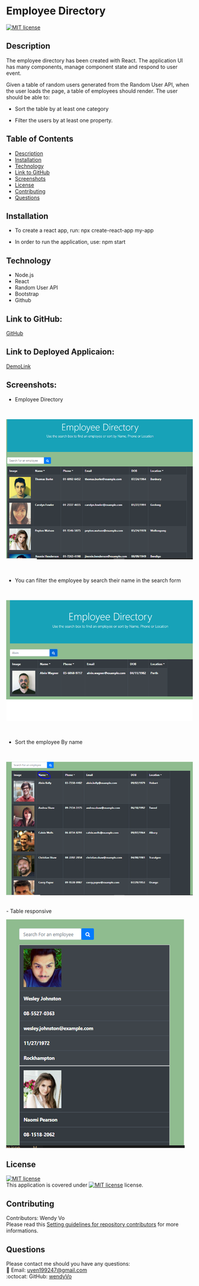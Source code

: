 # Employee Directory
  
  [![MIT license](https://img.shields.io/badge/License-MIT-blue.svg)](https://choosealicense.com/licenses/mit/)

## Description
The employee directory has been created with React. The application UI has many components, manage component state and respond to user event.

Given a table of random users generated from the Random User API, when the user loads the page, a table of employees should render.
The user should be able to:

- Sort the table by at least one category

- Filter the users by at least one property.

## Table of Contents
- [Description](#description)
- [Installation](#installation)
- [Technology](#technology)
- [Link to GitHub](#linktogithub)
- [Screenshots](#screenshots)
- [License](#license)
- [Contributing](#contributing)
- [Questions](#questions)

## Installation
- To create a react app, run:
npx create-react-app my-app

- In order to run the application, use:
npm start

## Technology 

- Node.js
- React
- Random User API
- Bootstrap
- Github

## Link to GitHub:
[GitHub](https://github.com/wendyVo/employee-directory.git)

## Link to Deployed Applicaion:

[DemoLink]()

## Screenshots:
- Employee Directory
<br/>

![main-page](/assets/emp-main.PNG)


<br/>

- You can filter the employee by search their name in the search form

<br/>

![filter-name](/assets/filter-emp.PNG)

<br/>
 
- Sort the employee By name

<br/>

![sort-name](/assets/sortName.PNG)

<br/>
- Table responsive

<br/>

![table-responsive](assets/responsive-table.PNG)


## License

[![MIT license](https://img.shields.io/badge/License-MIT-blue.svg)](https://choosealicense.com/licenses/mit/)
<br/>
This application is covered under [![MIT license](https://img.shields.io/badge/License-MIT-blue.svg)](https://choosealicense.com/licenses/mit/) license. 

## Contributing
Contributors: Wendy Vo <br/>
Please read this [Setting guidelines for repository contributors](https://docs.github.com/en/github/building-a-strong-community/setting-guidelines-for-repository-contributors) for more informations.

## Questions

Please contact me should you have any questions: <br/>
:email:   Email: uyen199247@gmail.com <br/>
:octocat: GitHub:  [wendyVo](https://github.com/wendyVo)


